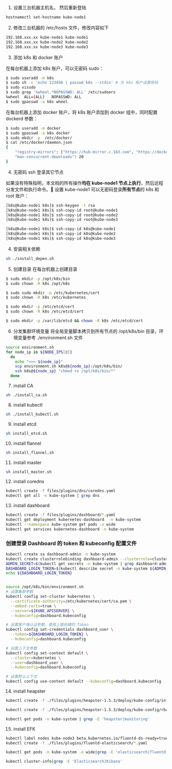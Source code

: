 

1. 设置三台机器主机名， 然后重新登陆
```sh
hostnamectl set-hostname kube-node1
```

2. 修改三台机器的 /etc/hosts 文件，修改内容如下
```sh
192.168.xxx.xx kube-node1 kube-node1
192.168.xxx.xx kube-node2 kube-node2
192.168.xxx.xx kube-node3 kube-node3
```

3. 添加 k8s 和 docker 账户

在每台机器上添加 k8s 账户，可以无密码 sudo：

``` bash
$ sudo useradd -m k8s
$ sudo sh -c 'echo 123456 | passwd k8s --stdin' # 为 k8s 账户设置密码
$ sudo visudo
$ sudo grep '%wheel.*NOPASSWD: ALL' /etc/sudoers
%wheel	ALL=(ALL)	NOPASSWD: ALL
$ sudo gpasswd -a k8s wheel
```

在每台机器上添加 docker 账户，将 k8s 账户添加到 docker 组中，同时配置 dockerd 参数：

``` bash
$ sudo useradd -m docker
$ sudo gpasswd -a k8s docker
$ sudo mkdir -p  /etc/docker/
$ cat /etc/docker/daemon.json
{
    "registry-mirrors": ["https://hub-mirror.c.163.com", "https://docker.mirrors.ustc.edu.cn"],
    "max-concurrent-downloads": 20
}
```

4. 无密码 ssh 登录其它节点

如果没有特殊指明，本文档的所有操作**均在 kube-node1 节点上执行**，然后远程分发文件和执行命令。
设置 kube-node1 可以无密码登录**所有节点**的 k8s 和 root 账户：

``` bash
[k8s@kube-node1 k8s]$ ssh-keygen -t rsa
[k8s@kube-node1 k8s]$ ssh-copy-id root@kube-node1
[k8s@kube-node1 k8s]$ ssh-copy-id root@kube-node2
[k8s@kube-node1 k8s]$ ssh-copy-id root@kube-node3

[k8s@kube-node1 k8s]$ ssh-copy-id k8s@kube-node1
[k8s@kube-node1 k8s]$ ssh-copy-id k8s@kube-node2
[k8s@kube-node1 k8s]$ ssh-copy-id k8s@kube-node3
```

4. 安装相关依赖
   
```sh
sh ./install_depen.sh
```

5. 创建目录
在每台机器上创建目录
```sh
$ sudo mkdir -p /opt/k8s/bin
$ sudo chown -R k8s /opt/k8s

$ sudo sudo mkdir -p /etc/kubernetes/cert
$ sudo chown -R k8s /etc/kubernetes

$ sudo mkdir -p /etc/etcd/cert
$ sudo chown -R k8s /etc/etcd/cert

$ sudo mkdir -p /var/lib/etcd && chown -R k8s /etc/etcd/cert
```

6. 分发集群环境变量
将全局变量脚本拷贝到所有节点的 /opt/k8s/bin 目录，环境变量参考 ./environment.sh 文件

```sh
source environment.sh
for node_ip in ${NODE_IPS[@]}
  do
    echo ">>> ${node_ip}"
    scp environment.sh k8s@${node_ip}:/opt/k8s/bin/
    ssh k8s@${node_ip} "chmod +x /opt/k8s/bin/*"
  done
```

7. install CA

```sh
sh ./install_ca.sh
```

8. install kubectl

```sh
sh ./install_kubectl.sh
```

9. install etcd

```sh
sh install_etcd.sh
```

10.  install flannel

```sh
sh install_flannel.sh
```

11.  install master

```sh
sh install_master.sh
```

12.  install coredns

```bash
kubectl create -f files/plugins/dns/coredns.yaml
kubectl get all -n kube-system | grep dns
```

13. install dashboard

```bash
kubectl create -f files/plugins/dashboard/*.yaml
kubectl get deployment kubernetes-dashboard  -n kube-system
kubectl --namespace kube-system get pods -o wide
kubectl get services kubernetes-dashboard -n kube-system
```
### 创建登录 Dashboard 的 token 和 kubeconfig 配置文件

```sh
kubectl create sa dashboard-admin -n kube-system
kubectl create clusterrolebinding dashboard-admin --clusterrole=cluster-admin --serviceaccount=kube-system:dashboard-admin
ADMIN_SECRET=$(kubectl get secrets -n kube-system | grep dashboard-admin | awk '{print $1}')
DASHBOARD_LOGIN_TOKEN=$(kubectl describe secret -n kube-system ${ADMIN_SECRET} | grep -E '^token' | awk '{print $2}')
echo ${DASHBOARD_LOGIN_TOKEN}


source /opt/k8s/bin/environment.sh
# 设置集群参数
kubectl config set-cluster kubernetes \
  --certificate-authority=/etc/kubernetes/cert/ca.pem \
  --embed-certs=true \
  --server=${KUBE_APISERVER} \
  --kubeconfig=dashboard.kubeconfig

# 设置客户端认证参数，使用上面创建的 Token
kubectl config set-credentials dashboard_user \
  --token=${DASHBOARD_LOGIN_TOKEN} \
  --kubeconfig=dashboard.kubeconfig

# 设置上下文参数
kubectl config set-context default \
  --cluster=kubernetes \
  --user=dashboard_user \
  --kubeconfig=dashboard.kubeconfig

# 设置默认上下文
kubectl config use-context default --kubeconfig=dashboard.kubeconfig

```

14. install heapster

```bash
kubectl create -f ./files/plugins/heapster-1.5.3/deploy/kube-config/infludb/*.yaml
```

```bash
kubectl create -f ./files/plugins/heapster-1.5.3/deploy/kube-config/rbac/*.yaml
```

```bash
kubectl get pods -n kube-system | grep -E 'heapster|monitoring'
```

15. install EFK

```bash
kubectl label nodes kube-node3 beta.kubernetes.io/fluentd-ds-ready=true
kubectl create -f ./files/plugins/fluentd-elasticsearch/*.yaml
```

```bash
kubectl get pods -n kube-system -o wide|grep -E 'elasticsearch|fluentd|kibana'
```

```bash
kubectl cluster-info|grep -E 'Elasticsearch|Kibana'
```